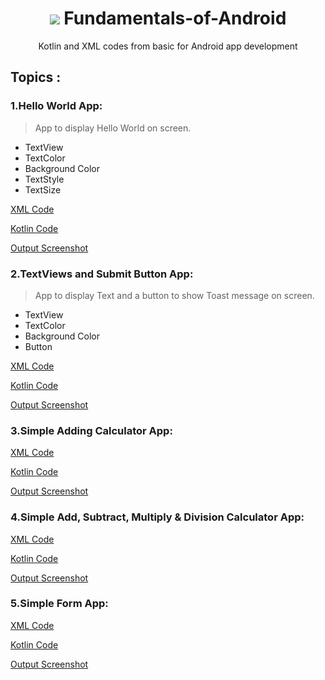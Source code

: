 <h1 align="center"> <img src="https://1.bp.blogspot.com/-7A4WynwLsMw/XbBpCXG8fHI/AAAAAAAAMt4/uOa1bpLskYgrwGbllhSu2SDj_Mig8SXJQCLcBGAsYHQ/s1600/2000_600px.gif"> Fundamentals-of-Android  </h1>

 <p align="center"> Kotlin and XML codes from basic for Android app development </p>
 
 ## Topics : 
### 1.Hello World App:


> App to display Hello World on screen. 
- TextView
- TextColor
- Background Color
- TextStyle
- TextSize


[XML Code](Xml/P1.xml) 

[Kotlin Code](Kotlin/P1.kt)

[Output Screenshot](Images/S1.png)

### 2.TextViews and Submit Button App:

> App to display Text and a button to show Toast message on screen. 
- TextView
- TextColor
- Background Color
- Button


[XML Code](Xml/P2.xml) 

[Kotlin Code](Kotlin/P2.kt)

[Output Screenshot](Images/S2.png)


### 3.Simple Adding Calculator App:

[XML Code](Xml/P2.xml) 

[Kotlin Code](Kotlin/P2.kt)

[Output Screenshot](Images/S2.png)


### 4.Simple Add, Subtract, Multiply & Division Calculator App:

[XML Code](Xml/P2.xml) 

[Kotlin Code](Kotlin/P2.kt)

[Output Screenshot](Images/S2.png)

### 5.Simple Form App:

[XML Code](Xml/P2.xml) 

[Kotlin Code](Kotlin/P2.kt)

[Output Screenshot](Images/S2.png)
